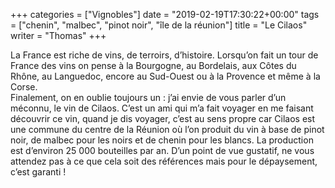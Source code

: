 +++
categories = ["Vignobles"]
date = "2019-02-19T17:30:22+00:00"
tags = ["chenin", "malbec", "pinot noir", "île de la réunion"] 
title = "Le Cilaos"
writer = "Thomas"
+++

La France est riche de vins, de terroirs, d’histoire. Lorsqu’on fait un tour de France des vins on pense à la Bourgogne, au Bordelais, aux Côtes du Rhône, au Languedoc, encore au Sud-Ouest ou à la Provence et même à la Corse.  
Finalement, on en oublie toujours un : j’ai envie de vous parler d’un méconnu, le vin de Cilaos. C’est un ami qui m’a fait voyager en me faisant découvrir ce vin, quand je dis voyager, c’est au sens propre car Cilaos est une commune du centre de la Réunion où l’on produit du vin à base de pinot noir, de malbec pour les noirs et de chenin pour les blancs. La production est d’environ 25 000 bouteilles par an. D’un point de vue gustatif, ne vous attendez pas à ce que cela soit des références mais pour le dépaysement, c’est garanti !
